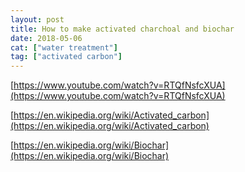 ```yaml
---
layout: post
title: How to make activated charchoal and biochar
date: 2018-05-06
cat: ["water treatment"]
tag: ["activated carbon"]
---
```



[https://www.youtube.com/watch?v=RTQfNsfcXUA](https://www.youtube.com/watch?v=RTQfNsfcXUA)

<div id="top-row" class="style-scope ytd-video-secondary-info-renderer">
<div id="upload-info" class="style-scope ytd-video-owner-renderer">
<div id="owner-container" class="style-scope ytd-video-owner-renderer">




<div class="badge badge-style-type-verified style-scope ytd-badge-supported-renderer"></div>

</div>
<div id="sponsor-button" class="style-scope ytd-video-owner-renderer"></div>
</div>
<div id="content" class="style-scope ytd-expander">

   [https://en.wikipedia.org/wiki/Activated_carbon](https://en.wikipedia.org/wiki/Activated_carbon)
  
   [https://en.wikipedia.org/wiki/Biochar](https://en.wikipedia.org/wiki/Biochar) 
  
  </div>
<div></div>
